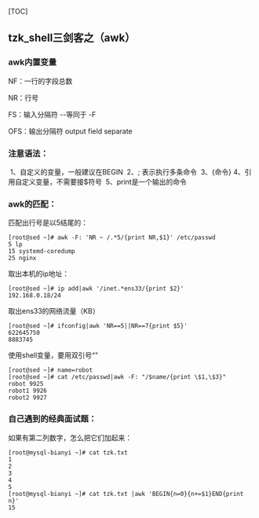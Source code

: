 [TOC]

## tzk_shell三剑客之（awk）



### awk内置变量

NF：一行的字段总数

NR：行号

FS：输入分隔符    --等同于  -F

OFS：输出分隔符   output  field  separate



### 注意语法：


​	1、自定义的变量，一般建议在BEGIN
​	2、; 表示执行多条命令
​	3、{命令}
​	4、引用自定义变量，不需要接$符号
​	5、print是一个输出的命令



### awk的匹配：

匹配出行号是以5结尾的：

```shell
[root@sed ~]# awk -F: 'NR ~ /.*5/{print NR,$1}' /etc/passwd
5 lp
15 systemd-coredump
25 nginx
```

取出本机的ip地址：

```shell
[root@sed ~]# ip add|awk '/inet.*ens33/{print $2}'
192.168.0.18/24
```

取出ens33的网络流量（KB）

```shell
[root@sed ~]# ifconfig|awk 'NR==5||NR==7{print $5}'
622645750
8883745
```

使用shell变量，要用双引号“”

```shell
[root@sed ~]# name=robot
[root@sed ~]# cat /etc/passwd|awk -F: "/$name/{print \$1,\$3}"
robot 9925
robot1 9926
robot2 9927
```



### 自己遇到的经典面试题：

如果有第二列数字，怎么把它们加起来：

```shell
[root@mysql-bianyi ~]# cat tzk.txt 
1
2
3
4
5
[root@mysql-bianyi ~]# cat tzk.txt |awk 'BEGIN{n=0}{n+=$1}END{print n}'
15
```

